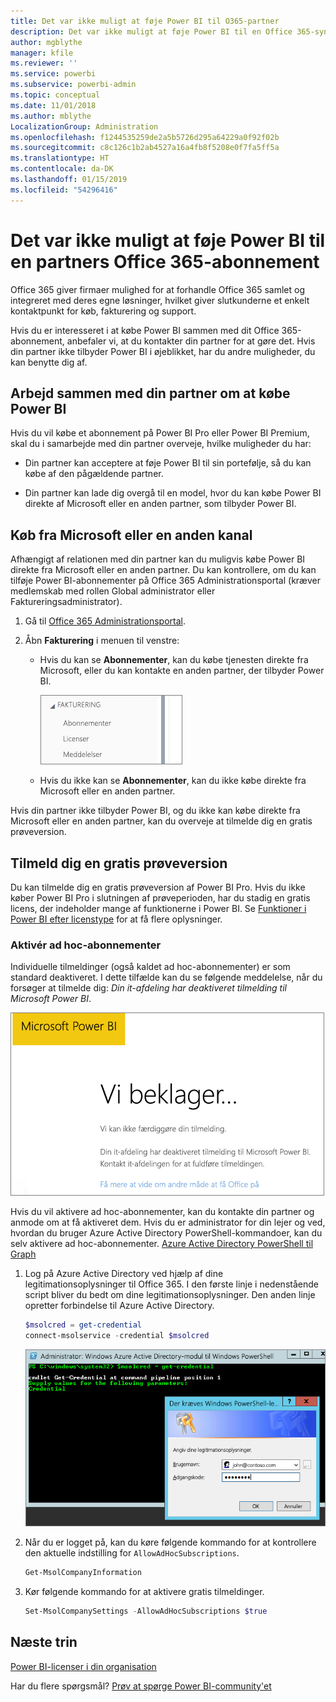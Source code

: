 ```yaml
---
title: Det var ikke muligt at føje Power BI til O365-partner
description: Det var ikke muligt at føje Power BI til en Office 365-syndikeringspartner. Den syndikerede model er en indkøbsmodel, der bruges af Office 365.
author: mgblythe
manager: kfile
ms.reviewer: ''
ms.service: powerbi
ms.subservice: powerbi-admin
ms.topic: conceptual
ms.date: 11/01/2018
ms.author: mblythe
LocalizationGroup: Administration
ms.openlocfilehash: f1244535259de2a5b5726d295a64229a0f92f02b
ms.sourcegitcommit: c8c126c1b2ab4527a16a4fb8f5208e0f7fa5ff5a
ms.translationtype: HT
ms.contentlocale: da-DK
ms.lasthandoff: 01/15/2019
ms.locfileid: "54296416"
---
```

# <a name="unable-to-add-power-bi-to-office-365-partner-subscription"></a>Det var ikke muligt at føje Power BI til en partners Office 365-abonnement

Office 365 giver firmaer mulighed for at forhandle Office 365 samlet og integreret med deres egne løsninger, hvilket giver slutkunderne et enkelt kontaktpunkt for køb, fakturering og support.

Hvis du er interesseret i at købe Power BI sammen med dit Office 365-abonnement, anbefaler vi, at du kontakter din partner for at gøre det. Hvis din partner ikke tilbyder Power BI i øjeblikket, har du andre muligheder, du kan benytte dig af.

## <a name="work-with-your-partner-to-purchase-power-bi"></a>Arbejd sammen med din partner om at købe Power BI

Hvis du vil købe et abonnement på Power BI Pro eller Power BI Premium, skal du i samarbejde med din partner overveje, hvilke muligheder du har:

* Din partner kan acceptere at føje Power BI til sin portefølje, så du kan købe af den pågældende partner.

* Din partner kan lade dig overgå til en model, hvor du kan købe Power BI direkte af Microsoft eller en anden partner, som tilbyder Power BI.

## <a name="purchase-from-microsoft-or-another-channel"></a>Køb fra Microsoft eller en anden kanal

Afhængigt af relationen med din partner kan du muligvis købe Power BI direkte fra Microsoft eller en anden partner. Du kan kontrollere, om du kan tilføje Power BI-abonnementer på Office 365 Administrationsportal (kræver medlemskab med rollen Global administrator eller Faktureringsadministrator).

1. Gå til [Office 365 Administrationsportal](https://admin.microsoft.com/AdminPortal/Home#/homepage).

1. Åbn **Fakturering** i menuen til venstre:

    * Hvis du kan se **Abonnementer**, kan du købe tjenesten direkte fra Microsoft, eller du kan kontakte en anden partner, der tilbyder Power BI.

        ![Fakturering – med abonnementer](media/service-admin-syndication-partner/billingsub.png)

    * Hvis du ikke kan se **Abonnementer**, kan du ikke købe direkte fra Microsoft eller en anden partner.

Hvis din partner ikke tilbyder Power BI, og du ikke kan købe direkte fra Microsoft eller en anden partner, kan du overveje at tilmelde dig en gratis prøveversion.

## <a name="sign-up-for-a-free-trial"></a>Tilmeld dig en gratis prøveversion

Du kan tilmelde dig en gratis prøveversion af Power BI Pro. Hvis du ikke køber Power BI Pro i slutningen af prøveperioden, har du stadig en gratis licens, der indeholder mange af funktionerne i Power BI. Se [Funktioner i Power BI efter licenstype](service-features-license-type.md) for at få flere oplysninger.

### <a name="enable-ad-hoc-subscriptions"></a>Aktivér ad hoc-abonnementer

Individuelle tilmeldinger (også kaldet ad hoc-abonnementer) er som standard deaktiveret. I dette tilfælde kan du se følgende meddelelse, når du forsøger at tilmelde dig: *Din it-afdeling har deaktiveret tilmelding til Microsoft Power BI*.

![Billede af beklagelse](media/service-admin-syndication-partner/sorry.png)

Hvis du vil aktivere ad hoc-abonnementer, kan du kontakte din partner og anmode om at få aktiveret dem. Hvis du er administrator for din lejer og ved, hvordan du bruger Azure Active Directory PowerShell-kommandoer, kan du selv aktivere ad hoc-abonnementer. [Azure Active Directory PowerShell til Graph](/powershell/azure/active-directory/install-adv2/)

1. Log på Azure Active Directory ved hjælp af dine legitimationsoplysninger til Office 365. I den første linje i nedenstående script bliver du bedt om dine legitimationsoplysninger. Den anden linje opretter forbindelse til Azure Active Directory.

    ```powershell
    $msolcred = get-credential
    connect-msolservice -credential $msolcred
    ```

    ![Angiv dine legitimationsoplysninger](media/service-admin-syndication-partner/aad-signin.png)

1. Når du er logget på, kan du køre følgende kommando for at kontrollere den aktuelle indstilling for `AllowAdHocSubscriptions`.

    ```powershell
    Get-MsolCompanyInformation
    ```

1. Kør følgende kommando for at aktivere gratis tilmeldinger.

    ```powershell
    Set-MsolCompanySettings -AllowAdHocSubscriptions $true
    ```

## <a name="next-steps"></a>Næste trin

[Power BI-licenser i din organisation](service-admin-licensing-organization.md)

Har du flere spørgsmål? [Prøv at spørge Power BI-community'et](http://community.powerbi.com/)